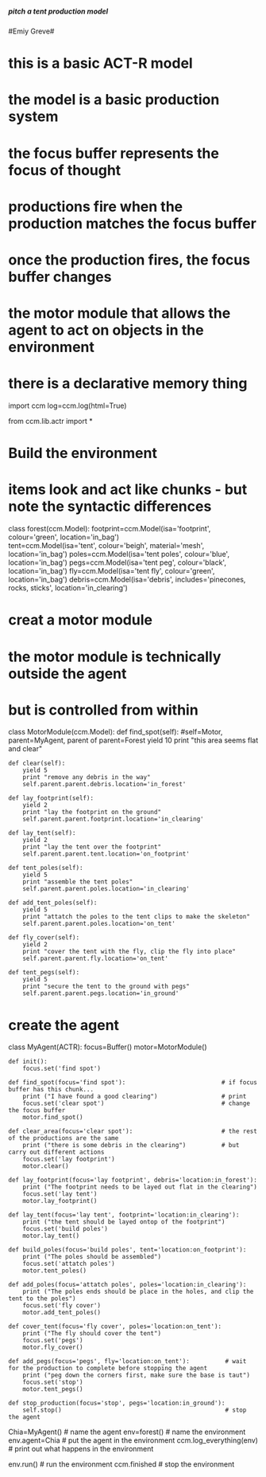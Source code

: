 
##### pitch a tent production model #####
#Emiy Greve# 

# this is a basic ACT-R model
# the model is a basic production system
# the focus buffer represents the focus of thought
# productions fire when the production matches the focus buffer
# once the production fires, the focus buffer changes
# the motor module that allows the agent to act on objects in the environment
# there is a declarative memory thing

import ccm
log=ccm.log(html=True)

from ccm.lib.actr import *

# Build the environment
# items look and act like chunks - but note the syntactic differences

class forest(ccm.Model):
    footprint=ccm.Model(isa='footprint', colour='green', location='in_bag')    
    tent=ccm.Model(isa='tent', colour='beigh', material='mesh', location='in_bag')
    poles=ccm.Model(isa='tent poles', colour='blue', location='in_bag')
    pegs=ccm.Model(isa='tent peg', colour='black', location='in_bag')
    fly=ccm.Model(isa='tent fly', colour='green', location='in_bag')
    debris=ccm.Model(isa='debris', includes='pinecones, rocks, sticks', location='in_clearing')

# creat a motor module
# the motor module is technically outside the agent
# but is controlled from within

class MotorModule(ccm.Model):
    def find_spot(self):                        #self=Motor, parent=MyAgent, parent of parent=Forest
        yield 10
        print "this area seems flat and clear"

    def clear(self):
        yield 5
        print "remove any debris in the way"
        self.parent.parent.debris.location='in_forest'

    def lay_footprint(self):
        yield 2
        print "lay the footprint on the ground"
        self.parent.parent.footprint.location='in_clearing'

    def lay_tent(self):
        yield 2
        print "lay the tent over the footprint"
        self.parent.parent.tent.location='on_footprint'

    def tent_poles(self):
        yield 5
        print "assemble the tent poles"
        self.parent.parent.poles.location='in_clearing'

    def add_tent_poles(self):
        yield 5
        print "attatch the poles to the tent clips to make the skeleton"
        self.parent.parent.poles.location='on_tent'

    def fly_cover(self):
        yield 2
        print "cover the tent with the fly, clip the fly into place"
        self.parent.parent.fly.location='on_tent'

    def tent_pegs(self):
        yield 5
        print "secure the tent to the ground with pegs"
        self.parent.parent.pegs.location='in_ground'
        

# create the agent

class MyAgent(ACTR):
    focus=Buffer()
    motor=MotorModule()

    def init():
        focus.set('find spot')

    def find_spot(focus='find spot'):                           # if focus buffer has this chunk...
        print ("I have found a good clearing")                  # print
        focus.set('clear spot')                                 # change the focus buffer
        motor.find_spot()

    def clear_area(focus='clear spot'):                         # the rest of the productions are the same 
        print ("there is some debris in the clearing")          # but carry out different actions
        focus.set('lay footprint')
        motor.clear()

    def lay_footprint(focus='lay footprint', debris='location:in_forest'):
        print ("The footprint needs to be layed out flat in the clearing")
        focus.set('lay tent')
        motor.lay_footprint()
        
    def lay_tent(focus='lay tent', footprint='location:in_clearing'):
        print ("the tent should be layed ontop of the footprint")
        focus.set('build poles')
        motor.lay_tent()

    def build_poles(focus='build poles', tent='location:on_footprint'):
        print ("The poles should be assembled")
        focus.set('attatch poles')
        motor.tent_poles()

    def add_poles(focus='attatch poles', poles='location:in_clearing'):
        print ("The poles ends should be place in the holes, and clip the tent to the poles")
        focus.set('fly cover')
        motor.add_tent_poles()

    def cover_tent(focus='fly cover', poles='location:on_tent'):
        print ("The fly should cover the tent")
        focus.set('pegs')
        motor.fly_cover()

    def add_pegs(focus='pegs', fly='location:on_tent'):          # wait for the production to complete before stopping the agent
        print ("peg down the corners first, make sure the base is taut")
        focus.set('stop')
        motor.tent_pegs()

    def stop_production(focus='stop', pegs='location:in_ground'):
        self.stop()                                              # stop the agent


Chia=MyAgent()             # name the agent
env=forest()               # name the environment
env.agent=Chia             # put the agent in the environment
ccm.log_everything(env)    # print out what happens in the environment

env.run()                  # run the environment
ccm.finished               # stop the environment

